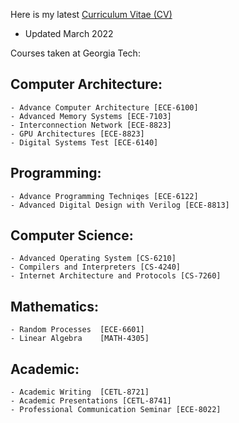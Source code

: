 Here is my latest [Curriculum Vitae (CV)](resume/Mayank_Parasar_CV.pdf)<br>
- Updated March 2022

Courses taken at Georgia Tech:<br>

Computer Architecture:
---
	- Advance Computer Architecture [ECE-6100]
	- Advanced Memory Systems [ECE-7103]
	- Interconnection Network [ECE-8823]
	- GPU Architectures	[ECE-8823]
	- Digital Systems Test [ECE-6140]
Programming:
---
	- Advance Programming Techniqes [ECE-6122]
	- Advanced Digital Design with Verilog [ECE-8813]
Computer Science:
---
	- Advanced Operating System [CS-6210]
	- Compilers and Interpreters [CS-4240]
	- Internet Architecture and Protocols [CS-7260]

Mathematics:
---
	- Random Processes	[ECE-6601]
	- Linear Algebra	[MATH-4305]
Academic:
---	
	- Academic Writing	[CETL-8721]
	- Academic Presentations [CETL-8741]
	- Professional Communication Seminar [ECE-8022]